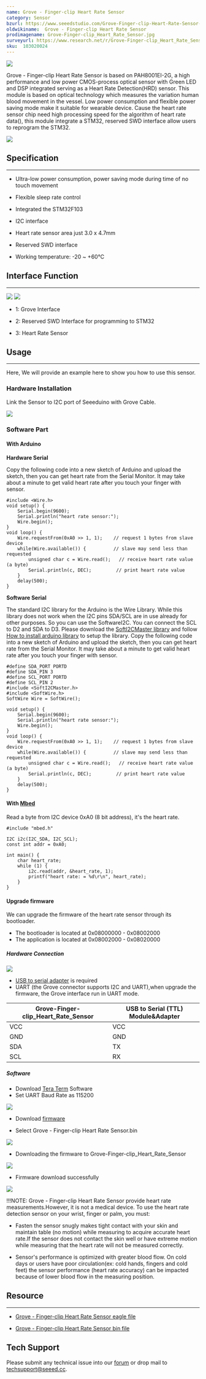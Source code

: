 ```yaml
---
name: Grove - Finger-clip Heart Rate Sensor
category: Sensor
bzurl: https://www.seeedstudio.com/Grove-Finger-clip-Heart-Rate-Sensor-p-2425.html
oldwikiname:  Grove - Finger-clip Heart Rate Sensor
prodimagename: Grove-Finger-clip_Heart_Rate_Sensor.jpg
surveyurl: https://www.research.net/r/Grove-Finger-clip_Heart_Rate_Sensor
sku:  103020024
---
```

![](https://github.com/SeeedDocument/Grove-Finger-clip_Heart_Rate_Sensor/raw/master/img/Grove-Finger-clip_Heart_Rate_Sensor.jpg)

Grove - Finger-clip Heart Rate Sensor is based on PAH8001EI-2G, a high performance and low power CMOS-process optical sensor with Green LED and DSP integrated serving as a Heart Rate Detection(HRD) sensor. This module is based on optical technology which measures the variation human blood movement in the vessel. Low power consumption and flexible power saving mode make it suitable for wearable device. Cause the heart rate sensor chip need high processing speed for the algorithm of heart rate data(), this module integrate a STM32, reserved SWD interface allow users to reprogram the STM32.

[![](https://github.com/SeeedDocument/Seeed-WiKi/raw/master/docs/images/300px-Get_One_Now_Banner-ragular.png)](https://www.seeedstudio.com/Grove-Finger-clip-Heart-Rate-Sensor-p-2425.html)

##  Specification
---
*   Ultra-low power consumption, power saving mode during time of no touch movement

*   Flexible sleep rate control

*   Integrated the STM32F103

*   I2C interface

*   Heart rate sensor area just 3.0 x 4.7mm

*   Reserved SWD interface

*   Working temperature: -20 ~ +60℃

##  Interface Function
---
![](https://github.com/SeeedDocument/Grove-Finger-clip_Heart_Rate_Sensor/raw/master/img/Finger-clip_Heart_Rate_Sensor_TOP.jpg) ![](https://github.com/SeeedDocument/Grove-Finger-clip_Heart_Rate_Sensor/raw/master/img/Finger-clip_Heart_Rate_Sensor_Bottom.jpg)

*   1: Grove Interface

*   2: Reserved SWD Interface for programming to STM32

*   3: Heart Rate Sensor

##  Usage
---
Here, We will provide an example here to show you how to use this sensor.

###  Hardware Installation

Link the Sensor to I2C port of Seeeduino with Grove Cable.

![](https://github.com/SeeedDocument/Grove-Finger-clip_Heart_Rate_Sensor/raw/master/img/Finger-clip_Heart_Rate_Sensor_Connect.jpg)

###  Software Part

####  With Arduino

**Hardware Serial**

Copy the following code into a new sketch of Arduino and upload the sketch, then you can get heart rate from the Serial Monitor.
It may take about a minute to get valid heart rate after you touch your finger with sensor.

```
#include <Wire.h>
void setup() {
    Serial.begin(9600);
    Serial.println("heart rate sensor:");
    Wire.begin();
}
void loop() {
    Wire.requestFrom(0xA0 >> 1, 1);    // request 1 bytes from slave device
    while(Wire.available()) {          // slave may send less than requested
        unsigned char c = Wire.read();   // receive heart rate value (a byte)
        Serial.println(c, DEC);         // print heart rate value
    }
    delay(500);
}
```

**Software Serial**

The standard I2C library for the Arduino is the Wire Library. While this library does not work when the I2C pins SDA/SCL are in use already for other purposes. So you can use the SoftwareI2C. You can connect the SCL to D2 and SDA to D3. Please download the [SoftI2CMaster library](https://github.com/felias-fogg/SoftI2CMaster) and follow [How to install arduino library](http://wiki.seeedstudio.com/How_to_install_Arduino_Library/) to setup the library. Copy the following code into a new sketch of Arduino and upload the sketch, then you can get heart rate from the Serial Monitor.
It may take about a minute to get valid heart rate after you touch your finger with sensor. 

```
#define SDA_PORT PORTD
#define SDA_PIN 3
#define SCL_PORT PORTD
#define SCL_PIN 2
#include <SoftI2CMaster.h>
#include <SoftWire.h>
SoftWire Wire = SoftWire();

void setup() {
    Serial.begin(9600);
    Serial.println("heart rate sensor:");
    Wire.begin();
}
void loop() {
    Wire.requestFrom(0xA0 >> 1, 1);    // request 1 bytes from slave device
    while(Wire.available()) {          // slave may send less than requested
        unsigned char c = Wire.read();   // receive heart rate value (a byte)
        Serial.println(c, DEC);         // print heart rate value
    }
    delay(500);
}
```


####  With [Mbed](/mbed "mbed")

Read a byte from I2C device 0xA0 (8 bit address), it's the heart rate.
```
#include "mbed.h"

I2C i2c(I2C_SDA, I2C_SCL);
const int addr = 0xA0;

int main() {
    char heart_rate;
    while (1) {
        i2c.read(addr, &heart_rate, 1);
        printf("heart rate: = %d\r\n", heart_rate);
    }
}
```

####  Upgrade firmware

We can upgrade the firmware of the heart rate sensor through its bootloader.

*   The bootloader is located at 0x08000000 - 0x08002000
*   The application is located at 0x08002000 - 0x08020000

##### Hardware Connection


![](https://github.com/SeeedDocument/Grove-Finger-clip_Heart_Rate_Sensor/raw/master/img/Firmware_Connection.jpg)

*   [USB to serial adapter](https://www.seeedstudio.com/CH340G-USB-to-Serial-%28TTL%29-Module%26Adapter-p-2359.html) is required
*   UART (the Grove connector supports I2C and UART),when upgrade the firmware, the Grove interface run in UART mode.

| Grove-Finger-clip_Heart_Rate_Sensor | USB to Serial (TTL) Module&Adapter |
|-------------------------------------|------------------------------------|
| VCC                                 | VCC                                |
| GND                                 | GND                                |
| SDA                                 | TX                                 |
| SCL                                 | RX                                 |

##### Software

*   Download [Tera Term](https://ttssh2.osdn.jp/index.html.en) Software
*   Set UART Baud Rate as 115200

![](https://github.com/SeeedDocument/Grove-Finger-clip_Heart_Rate_Sensor/raw/master/img/BaudRate_Setting.png)

*   Download [firmware](ttps://github.com/SeeedDocument/Grove-Finger-clip_Heart_Rate_Sensor/raw/master/res/Grove-Finger-clip_Heart_Rate_Sensor_bin.zip)

*   Select Grove - Finger-clip Heart Rate Sensor.bin

![](https://github.com/SeeedDocument/Grove-Finger-clip_Heart_Rate_Sensor/raw/master/img/Select_firmware.png)

*   Downloading the firmware to Grove-Finger-clip_Heart_Rate_Sensor

![](https://github.com/SeeedDocument/Grove-Finger-clip_Heart_Rate_Sensor/raw/master/img/Firmware_download.png)

*   Firmware download successfully

![](https://github.com/SeeedDocument/Grove-Finger-clip_Heart_Rate_Sensor/raw/master/img/Finish_Downloading.png)


!!!NOTE:
    Grove - Finger-clip Heart Rate Sensor provide heart rate measurements.However, it is not a medical device. To use the heart rate detection sensor on your wrist, finger or palm, you must:

- Fasten the sensor snugly makes tight contact with your skin and maintain table (no motion) while measuring to acquire accurate
 heart rate.If the sensor does not contact the skin well or have extreme motion while measuring that the heart rate will not
 be measured correctly.

- Sensor's performance is optimized with greater blood flow. On cold days or users have poor circulation(ex: cold hands,
 fingers and cold feet) the sensor performance (heart rate accuracy) can be impacted because of lower blood flow in the
 measuring position.


##  Resource
---
*   [Grove - Finger-clip Heart Rate Sensor eagle file](https://github.com/SeeedDocument/Grove-Finger-clip_Heart_Rate_Sensor/raw/master/res/Grove-Finger-clip_Heart_Rate_Sensor_v1.0_sch_pcb.zip)

*   [Grove - Finger-clip Heart Rate Sensor bin file](https://github.com/SeeedDocument/Grove-Finger-clip_Heart_Rate_Sensor/raw/master/res/Grove-Finger-clip_Heart_Rate_Sensor_bin.zip)

## Tech Support
Please submit any technical issue into our [forum](http://forum.seeedstudio.com/) or drop mail to techsupport@seeed.cc. 